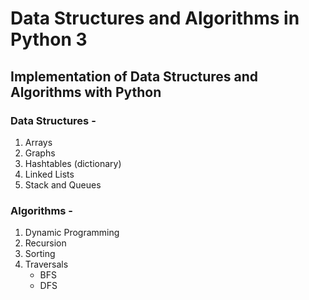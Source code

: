 # Data Structures and Algorithms in Python 3

## Implementation of Data Structures and Algorithms with Python

### Data Structures - 
1. Arrays
2. Graphs
3. Hashtables (dictionary)
4. Linked Lists
5. Stack and Queues

### Algorithms - 
1. Dynamic Programming
2. Recursion
3. Sorting
4. Traversals
      - BFS
      - DFS

